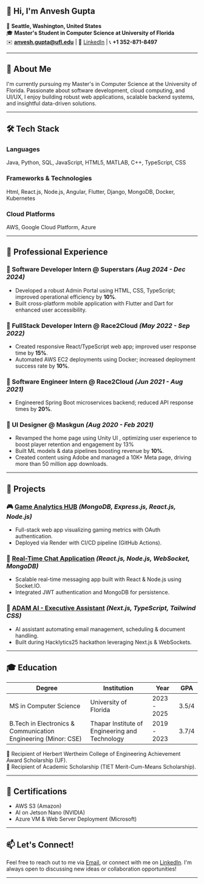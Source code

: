 

## 👋 Hi, I'm Anvesh Gupta

📍 **Seattle, Washington, United States**  
🎓 **Master's Student in Computer Science at University of Florida**  
✉️ **[anvesh.gupta@ufl.edu](mailto:anvesh.gupta@ufl.edu)** | 🔗 [LinkedIn](https://linkedin.com/in/agcse) | 📞 **+1 352-871-8497**

---

## 🚀 About Me
I'm currently pursuing my Master's in Computer Science at the University of Florida. Passionate about software development, cloud computing, and UI/UX, I enjoy building robust web applications, scalable backend systems, and insightful data-driven solutions.

---

## 🛠️ Tech Stack

### Languages
Java,
Python,
SQL,
JavaScript,
HTML5,
MATLAB,
C++,
TypeScript,
CSS

### Frameworks & Technologies
Html,
React.js,
Node.js,
Angular,
Flutter,
Django,
MongoDB,
Docker,
Kubernetes

### Cloud Platforms
AWS,
Google Cloud Platform,
Azure

---

## 💼 Professional Experience

### 🚩 Software Developer Intern @ Superstars *(Aug 2024 - Dec 2024)*
- Developed a robust Admin Portal using HTML, CSS, TypeScript; improved operational efficiency by **10%**.
- Built cross-platform mobile application with Flutter and Dart for enhanced user accessibility.

### 🚩 FullStack Developer Intern @ Race2Cloud *(May 2022 - Sep 2022)*
- Created responsive React/TypeScript web app; improved user response time by **15%**.
- Automated AWS EC2 deployments using Docker; increased deployment success rate by **10%**.

### 🚩 Software Engineer Intern @ Race2Cloud *(Jun 2021 - Aug 2021)*
- Engineered Spring Boot microservices backend; reduced API response times by **20%**.

### 🚩 UI Designer @ Maskgun *(Aug 2020 - Feb 2021)*
- Revamped the home page using Unity UI , optimizing user experience to boost player retention and engagement by 13% 
- Built ML models & data pipelines boosting revenue by **10%**.
- Created content using Adobe and managed a 10K+ Meta page, driving more than 50 million app downloads.

---

## 📁 Projects

### 🎮 [Game Analytics HUB](#) *(MongoDB, Express.js, React.js, Node.js)*
- Full-stack web app visualizing gaming metrics with OAuth authentication.
- Deployed via Render with CI/CD pipeline (GitHub Actions).

### 💬 [Real-Time Chat Application](#) *(React.js, Node.js, WebSocket, MongoDB)*
- Scalable real-time messaging app built with React & Node.js using Socket.IO.
- Integrated JWT authentication and MongoDB for persistence.

### 🤖 [ADAM AI - Executive Assistant](#) *(Next.js, TypeScript, Tailwind CSS)*
- AI assistant automating email management, scheduling & document handling.
- Built during Hacklytics25 hackathon leveraging Next.js & WebSockets.

---

## 🎓 Education
| Degree | Institution | Year | GPA |
|--------|-------------|------|-----|
| MS in Computer Science | University of Florida | 2023 - 2025 | 3.5/4 |
| B.Tech in Electronics & Communication Engineering (Minor: CSE) | Thapar Institute of Engineering and Technology | 2019 - 2023 | 3.7/4 |

🏅 Recipient of Herbert Wertheim College of Engineering Achievement Award Scholarship (UF).  
🏅 Recipient of Academic Scholarship (TIET Merit-Cum-Means Scholarship).

---

## 📜 Certifications
- AWS S3 (Amazon)
- AI on Jetson Nano (NVIDIA)
- Azure VM & Web Server Deployment (Microsoft)

---

## 📫 Let's Connect!
Feel free to reach out to me via [Email](mailto:anvesh.gupta@ufl.edu), or connect with me on [LinkedIn](https://linkedin.com/in/agcse). I'm always open to discussing new ideas or collaboration opportunities!

---

